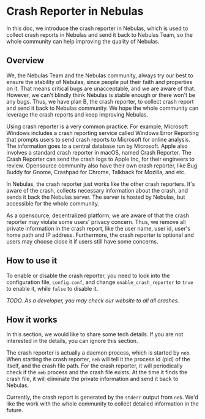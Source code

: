 # Crash Reporter in Nebulas
In this doc, we introduce the crash reporter in Nebulas, which is
used to collect crash reports in Nebulas and send it back to Nebulas Team,
so the whole community can help improving the quality of Nebulas.


## Overview
We, the Nebulas Team and the Nebulas community, always try our best to ensure
the stability of Nebulas, since people put their faith and properties on it.
That means critical bugs are unacceptable, and we are aware of that.
However, we can't blindly think Nebulas is stable enough or there won't be
any bugs. Thus, we have plan B, the crash reporter, to collect crash report and
send it back to Nebulas community. We hope the whole community can leverage the
crash reports and keep improving Nebulas.

Using crash reporter is a very common practice. For example, Microsoft Windows includes a crash reporting service called Windows Error Reporting that prompts users to send crash reports to Microsoft for online analysis. The information goes to a central database run by Microsoft. Apple also involves a standard crash reporter in macOS, named Crash Reporter. The Crash Reporter can send the crash logs to Apple Inc, for their engineers to review. Opensource community also have their own crash reporter, like Bug Buddy for Gnome, Crashpad for Chrome, Talkback for Mozilla, and etc.

In Nebulas, the crash reporter just works like the other crash reporters. It's aware of the
crash, collects necessary information about the crash, and sends it back the
Nebulas server. The server is hosted by Nebulas, but accessible for the whole
community.

As a opensource, decentralized platform, we are aware of that the crash
reporter may violate some users' privacy concern. Thus, we remove all private
information in the crash report, like the user name, user id, user's home path
and IP address. Furthermore, the crash reporter is optional and users may choose
close it if users still have some concerns.

## How to use it

To enable or disable the crash reporter, you need to look into the
configuration file, `config.conf`, and change `enable_crash_reporter` to `true`
to enable it, while `false` to disable it.

*TODO. As a developer, you may check our website to all all crashes.*

## How it works
In this section, we would like to share some tech details. If you are not
interested in the details, you can ignore this section.

The crash reporter is actually a daemon process, which is started by `neb`.
When starting the crash reporter, `neb` will tell it the process id (pid) of
the itself, and the crash file path. For the crash reporter, it will
periodically check if the `neb` process and the crash file exists. At the time
it finds the crash file, it will eliminate the private information and send it
back to Nebulas.

Currently, the crash report is generated by the `stderr` output from `neb`.
We'd like the work with the whole community to collect detailed information in
the future.
